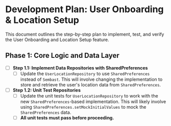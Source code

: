 # Development Plan: User Onboarding & Location Setup

This document outlines the step-by-step plan to implement, test, and verify the User Onboarding and Location Setup feature.

## Phase 1: Core Logic and Data Layer

- [ ] **Step 1.1: Implement Data Repositories with SharedPreferences**
  - [ ] Update the `UserLocationRepository` to use `SharedPreferences` instead of `Sembast`. This will involve changing the implementation to store and retrieve the user's location data from `SharedPreferences`.

- [ ] **Step 1.2: Unit Test Repositories**
  - [ ] Update the unit tests for `UserLocationRepository` to work with the new `SharedPreferences`-based implementation. This will likely involve using `SharedPreferences.setMockInitialValues` to mock the `SharedPreferences` data.
  - [ ] **All unit tests must pass before proceeding.**

